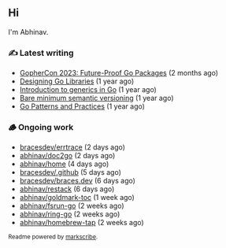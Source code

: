 ## Hi

I'm Abhinav.

### ✍️ Latest writing


- [GopherCon 2023: Future-Proof Go Packages](https://abhinavg.net/2023/09/27/future-proof-packages/) (2 months ago)
- [Designing Go Libraries](https://abhinavg.net/2022/12/06/designing-go-libraries/) (1 year ago)
- [Introduction to generics in Go](https://abhinavg.net/2022/11/23/generics-intro/) (1 year ago)
- [Bare minimum semantic versioning](https://abhinavg.net/2022/11/07/semver/) (1 year ago)
- [Go Patterns and Practices](https://abhinavg.net/2022/09/19/go-patterns-and-practices-talk/) (1 year ago)

### 🪵 Ongoing work


- [bracesdev/errtrace](https://github.com/bracesdev/errtrace) (2 days ago)
- [abhinav/doc2go](https://github.com/abhinav/doc2go) (2 days ago)
- [abhinav/home](https://github.com/abhinav/home) (4 days ago)
- [bracesdev/.github](https://github.com/bracesdev/.github) (5 days ago)
- [bracesdev/braces.dev](https://github.com/bracesdev/braces.dev) (6 days ago)
- [abhinav/restack](https://github.com/abhinav/restack) (6 days ago)
- [abhinav/goldmark-toc](https://github.com/abhinav/goldmark-toc) (1 week ago)
- [abhinav/fsrun-go](https://github.com/abhinav/fsrun-go) (2 weeks ago)
- [abhinav/ring-go](https://github.com/abhinav/ring-go) (2 weeks ago)
- [abhinav/homebrew-tap](https://github.com/abhinav/homebrew-tap) (2 weeks ago)

<sub>Readme powered by [markscribe](https://github.com/muesli/markscribe).</sub>
